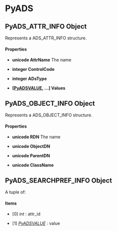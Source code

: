 # PyADS

## PyADS\_ATTR\_INFO Object

Represents a ADS\_ATTR\_INFO structure\.

#### Properties

  -  **unicode AttrName** 
    The name

  -  **integer ControlCode** 
    

  -  **integer ADsType** 
    

  -  **\[[PyADSVALUE](#pyadsvalue), \.\.\.\] Values** 
    

## PyADS\_OBJECT\_INFO Object

Represents a ADS\_OBJECT\_INFO structure\.

#### Properties

  -  **unicode RDN** 
    The name

  -  **unicode ObjectDN** 
    

  -  **unicode ParentDN** 
    

  -  **unicode ClassName** 
    

## PyADS\_SEARCHPREF\_INFO Object

A tuple of:

#### Items


  - \[0\] *int* : attr\_id

    

  - \[1\] *[PyADSVALUE](#pyadsvalue)* : value

    